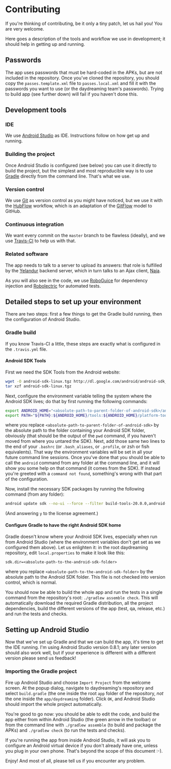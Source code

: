 # Contributing

If you're thinking of contributing, be it only a tiny patch, let us hail you!
You are very welcome.

Here goes a description of the tools and workflow we use in development; it
should help in getting up and running.

## Passwords

The app uses passwords that must be hard-coded in the APKs, but are not included
in the repository. Once you've cloned the repository, you should copy the
`passes.template.xml` file to `passes.local.xml` and fill it with the passwords
you want to use (or the daydreaming team's passwords). Trying to build app (see
further down) will fail if you haven't done this.

## Development tools

### IDE

We use [Android
Studio](https://developer.android.com/sdk/installing/studio.html) as IDE.
Instructions follow on how get up and running.

### Building the project

Once Android Studio is configured (see below) you can use it directly to build
the project, but the simplest and most reproducible way is to use
[Gradle](http://www.gradle.org/) directly from the command line. That's what we
use.

### Version control

We use [Git](http://git-scm.com/) as version control as you might have noticed,
but we use it with the
[HubFlow](http://dev.datasift.com/blog/hubflow-github-and-gitflow-model-together)
workflow, which is an adaptation of the
[GitFlow](http://nvie.com/posts/a-successful-git-branching-model/) model to
GitHub.

### Continuous integration

We want every commit on the `master` branch to be flawless (ideally), and we use
[Travis-CI](http://about.travis-ci.org/) to help us with that.

### Related software

The app needs to talk to a server to upload its answers: that role is fulfilled
by the [Yelandur](https://github.com/wehlutyk/yelandur) backend server, which in
turn talks to an Ajax client, [Naja](https://github.com/wehlutyk/naja).

As you will also see in the code, we use
[RoboGuice](https://github.com/roboguice/roboguice) for dependency injection and
[Robolectric](http://pivotal.github.io/robolectric/) for automated tests.

## Detailed steps to set up your environment

There are two steps: first a few things to get the Gradle build running, then
the configuration of Android Studio.

### Gradle build

If you know Travis-CI a little, these steps are exactly what is configured in
the `.travis.yml` file.

#### Android SDK Tools

First we need the SDK Tools from the Android website:

```sh
wget -O android-sdk-linux.tgz http://dl.google.com/android/android-sdk_r22.6.2-linux.tgz
tar xzf android-sdk-linux.tgz
```

Next, configure the environment variable telling the system where the
Android SDK lives; do that by first running the following commands:

```sh
export ANDROID_HOME="<absolute-path-to-parent-folder-of-android-sdk>/android-sdk-linux"
export PATH="${PATH}:${ANDROID_HOME}/tools:${ANDROID_HOME}/platform-tools:${ANDROID_HOME}/build-tools/20.0.0"
```

where you replace `<absolute-path-to-parent-folder-of-android-sdk>` by the
absolute path to the folder containing your Android SDK folder, obviously (that
should be the output of the `pwd` command, if you haven't moved from where you
untared the SDK). Next, add those same two lines to the end of your `.bashrc`
(or `.bash_aliases`, or `.profile`, or zsh or fish equivalents). That way the
environment variables will be set in all your future command line sessions. Once
you've done that you should be able to call the `android` command from any
folder at the command line, and it will show you some help on that command (it
comes from the SDK). If instead you're greeted with a `command not found`,
something's wrong with that part of the configuration.

Now, install the necessary SDK packages by running the following command
(from any folder):

```sh
android update sdk --no-ui --force --filter build-tools-20.0.0,android-20,platform-tools,extra-android-support,extra-android-m2repository
```

(And answering `y` to the license agreement.)

#### Configure Gradle to have the right Android SDK home

Gradle doesn't know where your Android SDK lives, especially when run from
Android Studio (where the environment variables don't get set as we configured
them above). Let us enlighten it: in the root daydreaming repository, edit
`local.properties` to make it look like this:

```
sdk.dir=<absolute-path-to-the-android-sdk-folder>
```

where you replace `<absolute-path-to-the-android-sdk-folder>` by the absolute
path to the Android SDK folder. This file is not checked into version control,
which is normal.

You should now be able to build the whole app and run the tests in a single
command from the repository's root: `./gradlew assemble check`. This will
automatically download the required Gradle distribution, all the project
dependencies, build the different versions of the app (test, qa, release, etc.)
and run the tests and checks.

## Setting up Android Studio

Now that we've set up Gradle and that we can build the app, it's time to get the
IDE running. I'm using Android Studio version 0.8.1; any later version should
also work well, but if your experience is different with a different version
please send us feedback!

### Importing the Gradle project

Fire up Android Studio and choose `Import Project` from the welcome screen. At
the popup dialog, navigate to daydreaming's repository and select `build.gradle`
(the one inside the root `app` folder of the repository, *not* the one inside
the `app/daydreaming` folder). Click `OK`, and Android Studio should import the
whole project automatically.

You're good to go now: you should be able to edit the code, and build the app
either from within Android Studio (the green arrow in the toolbar) or from the
command line with `./gradlew assemble` (to build and package the APKs) and
`./gradlew check` (to run the tests and checks).

If you're running the app from inside Android Studio, it will ask you to
configure an Android virtual device if you don't already have one, unless you
plug in your own phone.  That's beyond the scope of this document :-).

Enjoy! And most of all, please tell us if you encounter any problem.
